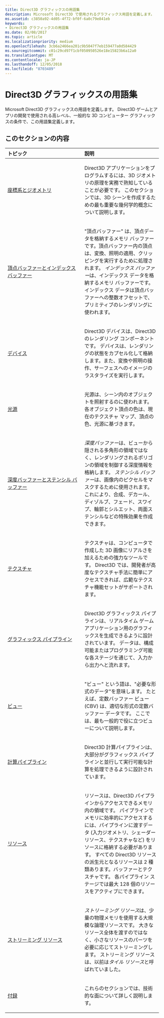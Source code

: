 ```yaml
---
title: Direct3D グラフィックスの用語集
description: Microsoft Direct3D で使用されるグラフィックス用語を定義します。
ms.assetid: c3850a92-4d05-4f72-bf0f-6a0c79e841eb
keywords:
- Direct3D グラフィックスの用語集
ms.date: 02/08/2017
ms.topic: article
ms.localizationpriority: medium
ms.openlocfilehash: 3cb6a2466ea201c9b5047f7eb159477a0d584429
ms.sourcegitcommit: c01c29cd97f1cbf050950526e18e15823b6a12a0
ms.translationtype: MT
ms.contentlocale: ja-JP
ms.lasthandoff: 12/05/2018
ms.locfileid: "8703489"
---
```

# <a name="direct3d-graphics-glossary"></a>Direct3D グラフィックスの用語集


Microsoft Direct3D グラフィックスの用語を定義します。 Direct3D ゲームとアプリの開発で使用される高レベル、一般的な 3D コンピューター グラフィックスの条件で、この用語集定義します。

## <a name="span-idin-this-sectionspanin-this-section"></a><span id="in-this-section"></span>このセクションの内容


<table>
<colgroup>
<col width="50%" />
<col width="50%" />
</colgroup>
<thead>
<tr class="header">
<th align="left">トピック</th>
<th align="left">説明</th>
</tr>
</thead>
<tbody>
<tr class="odd">
<td align="left"><p><a href="coordinate-systems-and-geometry.md">座標系とジオメトリ</a></p></td>
<td align="left"><p>Direct3D アプリケーションをプログラムするには、3D ジオメトリの原理を実務で熟知していることが必要です。 このセクションでは、3D シーンを作成するための最も重要な幾何学的概念について説明します。</p></td>
</tr>
<tr class="even">
<td align="left"><p><a href="vertex-and-index-buffers.md">頂点バッファーとインデックス バッファー</a></p></td>
<td align="left"><p>"頂点バッファー"<em></em> は、頂点データを格納するメモリ バッファーです。頂点バッファー内の頂点は、変換、照明の適用、クリッピングを実行するために処理されます。 <em>インデックス バッファー</em>は、インデックス データを格納するメモリ バッファーです。インデックス データは頂点バッファーへの整数オフセットで、プリミティブのレンダリングに使われます。</p></td>
</tr>
<tr class="odd">
<td align="left"><p><a href="devices.md">デバイス</a></p></td>
<td align="left"><p>Direct3D デバイスは、Direct3D のレンダリング コンポーネントです。 デバイスは、レンダリングの状態をカプセル化して格納します。また、変換や照明の操作、サーフェスへのイメージのラスタライズを実行します。</p></td>
</tr>
<tr class="even">
<td align="left"><p><a href="lights-and-materials.md">光源</a></p></td>
<td align="left"><p>光源は、シーン内のオブジェクトを照射するのに使われます。 各オブジェクト頂点の色は、現在のテクスチャ マップ、頂点の色、光源に基づきます。</p></td>
</tr>
<tr class="odd">
<td align="left"><p><a href="depth-and-stencil-buffers.md">深度バッファーとステンシル バッファー</a></p></td>
<td align="left"><p><em>深度バッファー</em>は、ビューから隠される多角形の領域ではなく、レンダリングされるポリゴンの領域を制御する深度情報を格納します。 <em>ステンシル バッファー</em>は、画像内のピクセルをマスクするために使用されます。これにより、合成、デカール、ディゾルブ、フェード、スワイプ、輪郭とシルエット、両面ステンシルなどの特殊効果を作成できます。</p></td>
</tr>
<tr class="even">
<td align="left"><p><a href="textures.md">テクスチャ</a></p></td>
<td align="left"><p>テクスチャは、コンピュータで作成した 3D 画像にリアルさを加えるための強力なツールです。 Direct3D では、開発者が高度なテクスチャ手法に簡単にアクセスできれば、広範なテクスチャ機能セットがサポートされます。</p></td>
</tr>
<tr class="odd">
<td align="left"><p><a href="graphics-pipeline.md">グラフィックス パイプライン</a></p></td>
<td align="left"><p>Direct3D グラフィックス パイプラインは、リアルタイム ゲーム アプリケーション用のグラフィックスを生成できるように設計されています。 データは、構成可能またはプログラミング可能な各ステージを通じて、入力から出力へと流れます。</p></td>
</tr>
<tr class="even">
<td align="left"><p><a href="views.md">ビュー</a></p></td>
<td align="left"><p>&quot;ビュー&quot; という語は、&quot;必要な形式のデータ&quot;を意味します。 たとえば、定数バッファー ビュー (CBV) は、適切な形式の定数バッファー データです。 ここでは、最も一般的で役に立つビューについて説明します。</p></td>
</tr>
<tr class="odd">
<td align="left"><p><a href="compute-pipeline.md">計算パイプライン</a></p></td>
<td align="left"><p>Direct3D 計算パイプラインは、大部分がグラフィックス パイプラインと並行して実行可能な計算を処理できるように設計されています。</p></td>
</tr>
<tr class="even">
<td align="left"><p><a href="resources.md">リソース</a></p></td>
<td align="left"><p>リソースは、Direct3D パイプラインからアクセスできるメモリ内の領域です。 パイプラインでメモリに効率的にアクセスするには、パイプラインに渡すデータ (入力ジオメトリ、シェーダー リソース、テクスチャなど) をリソースに格納する必要があります。 すべての Direct3D リソースの派生元となるリソースは 2 種類あります。バッファーとテクスチャです。 各パイプライン ステージでは最大 128 個のリソースをアクティブにできます。</p></td>
</tr>
<tr class="odd">
<td align="left"><p><a href="streaming-resources.md">ストリーミング リソース</a></p></td>
<td align="left"><p><em>ストリーミング リソース</em>は、少量の物理メモリを使用する大規模な論理リソースです。 大きなリソース全体を渡すのではなく、小さなリソースのパーツを必要に応じてストリーミングします。 ストリーミング リソースは、以前は<em>タイル リソース</em>と呼ばれていました。</p></td>
</tr>
<tr class="even">
<td align="left"><p><a href="appendix.md">付録</a></p></td>
<td align="left"><p>これらのセクションでは、技術的な面について詳しく説明します。</p></td>
</tr>
</tbody>
</table>

 

 

 

